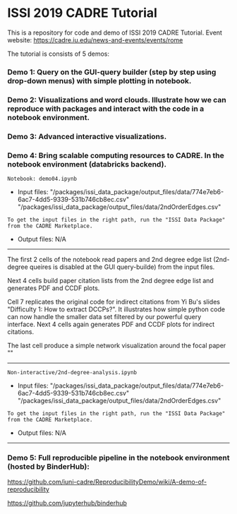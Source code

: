 # ISSI 2019 CADRE Tutorial 
This is a repository for code and demo of ISSI 2019 CADRE Tutorial. Event website:
https://cadre.iu.edu/news-and-events/events/rome

The tutorial is consists of 5 demos:

### Demo 1: Query on the GUI-query builder (step by step using drop-down menus) with simple plotting in notebook.

### Demo 2: Visualizations and word clouds. Illustrate how we can reproduce with packages and interact with the code in a notebook environment.

### Demo 3: Advanced interactive visualizations.

### Demo 4: Bring scalable computing resources to CADRE. In the notebook environment (databricks backend).
```
Notebook: demo04.ipynb 
```

* Input files: "/packages/issi_data_package/output_files/data/774e7eb6-6ac7-4dd5-9339-531b746cb8ec.csv"
"/packages/issi_data_package/output_files/data/2ndOrderEdges.csv"
```
To get the input files in the right path, run the "ISSI Data Package" from the CADRE Marketplace.
```
* Output files: N/A

***

The first 2 cells of the notebook read papers and 2nd degree edge list (2nd-degree queires is disabled at the GUI query-builde) from the input files.

Next 4 cells build paper citation lists from the 2nd degree edge list and generates PDF and CCDF plots.

Cell 7 replicates the original code for indirect citations from Yi Bu's slides "Difficulty 1: How to extract DCCPs?". It illustrates how simple python code can now handle the smaller data set filtered by our powerful query interface. Next 4 cells again generates PDF and CCDF plots for indirect citations.

The last cell produce a simple network visualization around the focal paper ""

***

```
Non-interactive/2nd-degree-analysis.ipynb
```
* Input files: "/packages/issi_data_package/output_files/data/774e7eb6-6ac7-4dd5-9339-531b746cb8ec.csv"
"/packages/issi_data_package/output_files/data/2ndOrderEdges.csv"
```
To get the input files in the right path, run the "ISSI Data Package" from the CADRE Marketplace.
```
* Output files: N/A

***

### Demo 5: Full reproducible pipeline in the notebook environment (hosted by BinderHub): 
https://github.com/iuni-cadre/ReproducibilityDemo/wiki/A-demo-of-reproducibility

https://github.com/jupyterhub/binderhub
